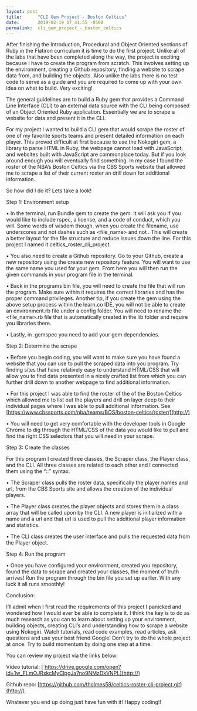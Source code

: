 ```yaml
---
layout: post
title:      "CLI Gem Project - Boston Celtics"
date:       2019-02-19 17:41:55 -0500
permalink:  cli_gem_project_-_boston_celtics
---
```



After finishing the Introduction, Procedural and Object Oriented sections of Ruby in the Flatiron curriculum it is time to do the first project. Unlike all of the labs that have been completed along the way, the project is exciting because I have to create the program from scratch. This involves setting up the environment, creating a Github repository, finding a website to scrape data from, and building the objects. Also unlike the labs there is no test code to serve as a guide and you are required to come up with your own idea on what to build. Very exciting!

The general guidelines are to build a Ruby gem that provides a Command Line Interface (CLI) to an external data source with the CLI being composed of an Object Oriented Ruby application. Essentially we are to scrape a website for data and present it in the CLI. 

For my project I wanted to build a CLI gem that would scrape the roster of one of my favorite sports teams and present detailed information on each player. This proved difficult at first because to use the Nokogiri gem, a library to parse HTML in Ruby, the webpage cannot load with JavaScript, and websites built with JavaScript are commonplace today. But if you look around enough you will eventually find something. In my case I found the roster of the NBA’s Boston Celtics via the CBS Sports website that allowed me to scrape a list of their current roster an drill down for additional information.

So how did I do it? Lets take a look!

Step 1: Environment setup

•	In the terminal, run Bundle gem <filename> to create the gem. It will ask you if you would like to include rspec, a license, and a code of conduct, which you will. Some words of wisdom though, when you create the filename, use underscores and not dashes such as <file_name> and not <file-name>. This will create a better layout for the file structure and reduce issues down the line. For this project I named it celtics_roster_cli_project. 

•	You also need to create a Github repository. Go to your Github, create a new repository using the create new repository feature. You will want to use the same name you used for your gem. From here you will then run the given commands in your program file in the terminal.

•	Back in the programs bin file, you will need to create the file that will run the program. Make sure within it requires the correct libraries and has the proper command privileges. Another tip, if you create the gem using the above setup process within the learn.co IDE, you will not be able to create an environment.rb file under a config folder. You will need to rename the <file_name>.rb file that is automatically created in the lib folder and require you libraries there.

•	Lastly, in <filename>.gemspec you need to add your gem dependencies.


Step 2: Determine the scrape 

•	Before you begin coding, you will want to make sure you have found a website that you can use to pull the scraped data into you program. Try finding sites that have relatively easy to understand HTML/CSS that will allow you to find data presented in a nicely crafted list from which you can further drill down to another webpage to find additional information.

•	For this project I was able to find the roster of the of the Boston Celtics which allowed me to list out the players and drill on layer deep to their individual pages where I was able to pull additional information. 
See [https://www.cbssports.com/nba/teams/BOS/boston-celtics/roster/](http://)

•	You will need to get very comfortable with the developer tools in Google Chrome to dig through the HTML/CSS of the data you would like to pull and find the right CSS selectors that you will need in your scrape.

Step 3: Create the classes

For this program I created three classes, the Scraper class, the Player class, and the CLI. All three classes are related to each other and I connected them using the “::” syntax.

•	The Scraper class pulls the roster data, specifically the player names and url, from the CBS Sports site and allows the creation of the individual players.

•	The Player class creates the player objects and stores them in a class array that will be called upon by the CLI. A new player is initialized with a name and a url and that url is used to pull the additional player information and statistics. 

•	The CLI class creates the user interface and pulls the requested data from the Player object. 

Step 4: Run the program

•	Once you have configured your environment, created you repository, found the data to scrape and created your classes, the moment of truth arrives! Run the program through the bin file you set up earlier. With any luck it all runs smoothly!

Conclusion:

I’ll admit when I first read the requirements of this project I panicked and wondered how I would ever be able to complete it. I think the key is to do as much research as you can to learn about setting up your environment, building objects, creating CLI’s and understanding how to scrape a website using Nokogiri. Watch tutorials, read code examples, read articles, ask questions and use your best friend Google! Don’t try to do the whole project at once. Try to build momentum by doing one step at a time. 

You can review my project via the links below:

Video tutorial: [ https://drive.google.com/open?id=1w_FLmOJRxkcMyClpgJa7no9NMzDkVNPL](http://)

Github repo: [https://github.com/tholmes59/celtics-roster-cli-project.git](http://)

Whatever you end up doing just have fun with it! Happy coding!!




